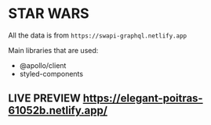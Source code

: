 # STAR WARS 

All the data is from `https://swapi-graphql.netlify.app` 

Main libraries that are used:
* @apollo/client
* styled-components


## LIVE PREVIEW https://elegant-poitras-61052b.netlify.app/